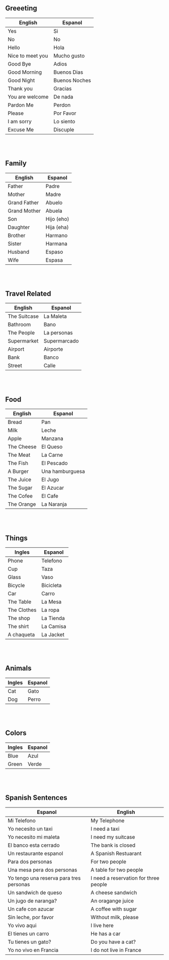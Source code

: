 ## Greeeting

| English          | Espanol       |
| ---------------- | ------------- |
| Yes              | Si            |
| No               | No            |
| Hello            | Hola          |
| Nice to meet you | Mucho gusto   |
| Good Bye         | Adios         |
| Good Morning     | Buenos Dias   |
| Good Night       | Buenos Noches |
| Thank you        | Gracias       |
| You are welcome  | De nada       |
| Pardon Me        | Perdon        |
| Please           | Por Favor     |
| I am sorry       | Lo siento     |
| Excuse Me        | Discuple      |

<br>
<br>

## Family

| English      | Espanol    |
| ------------ | ---------- |
| Father       | Padre      |
| Mother       | Madre      |
| Grand Father | Abuelo     |
| Grand Mother | Abuela     |
| Son          | Hijo (eho) |
| Daughter     | Hija (eha) |
| Brother      | Harmano    |
| Sister       | Harmana    |
| Husband      | Espaso     |
| Wife         | Espasa     |

<br>
<br>

## Travel Related

| English      | Espanol      |
| ------------ | ------------ |
| The Suitcase | La Maleta    |
| Bathroom     | Bano         |
| The People   | La personas  |
| Supermarket  | Supermarcado |
| Airport      | Airporte     |
| Bank         | Banco        |
| Street       | Calle        |

<br>
<br>

## Food

| English    | Espanol         |
| ---------- | --------------- |
| Bread      | Pan             |
| Milk       | Leche           |
| Apple      | Manzana         |
| The Cheese | El Queso        |
| The Meat   | La Carne        |
| The Fish   | El Pescado      |
| A Burger   | Una hamburguesa |
| The Juice  | El Jugo         |
| The Sugar  | El Azucar       |
| The Cofee  | El Cafe         |
| The Orange | La Naranja      |

<br>
<br>

## Things

| Ingles      | Espanol   |
| ----------- | --------- |
| Phone       | Telefono  |
| Cup         | Taza      |
| Glass       | Vaso      |
| Bicycle     | Bicicleta |
| Car         | Carro     |
| The Table   | La Mesa   |
| The Clothes | La ropa   |
| The shop    | La Tienda |
| The shirt   | La Camisa |
| A chaqueta  | La Jacket |

<br>
<br>

## Animals

| Ingles | Espanol |
| ------ | ------- |
| Cat    | Gato    |
| Dog    | Perro   |

<br>
<br>

## Colors

| Ingles | Espanol |
| ------ | ------- |
| Blue   | Azul    |
| Green  | Verde   |

<br>
<br>

## Spanish Sentences

| Espanol                                 | English                               |
| --------------------------------------- | ------------------------------------- |
| Mi Telefono                             | My Telephone                          |
| Yo necesito un taxi                     | I need a taxi                         |
| Yo necesito mi maleta                   | I need my suitcase                    |
| El banco esta cerrado                   | The bank is closed                    |
| Un restaurante espanol                  | A Spanish Restuarant                  |
| Para dos personas                       | For two people                        |
| Una mesa pera dos personas              | A table for two people                |
| Yo tengo una reserva para tres personas | I need a reservation for three people |
| Un sandwich de queso                    | A cheese sandwich                     |
| Un jugo de naranga?                     | An oragange juice                     |
| Un cafe con azucar                      | A coffee with sugar                   |
| Sin leche, por favor                    | Without milk, please                  |
| Yo vivo aqui                            | I live here                           |
| El tienes un carro                      | He has a car                          |
| Tu tienes un gato?                      | Do you have a cat?                    |
| Yo no vivo en Francia                   | I do not live in France               |
